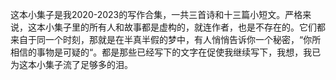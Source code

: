 这本小集子是我2020-2023的写作合集，一共三首诗和十三篇小短文。严格来说，这本小集子里的所有人和故事都是虚构的，就连作者，也是不存在的。它们都来自于同一个时刻，那就是在半真半假的梦中，有人悄悄告诉你一个秘密，“你所相信的事物是可疑的“。都是那些已经写下的文字在促使我继续写下，我想，我已为这本小集子流了足够多的泪。